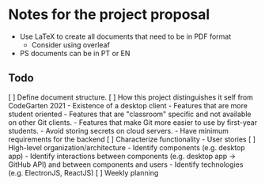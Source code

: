 # Notes for the project proposal

- Use LaTeX to create all documents that need to be in PDF format
    - Consider using overleaf
- PS documents can be in PT or EN

## Todo

[ ] Define document structure.
[ ] How this project distinguishes it self from CodeGarten 2021
    - Existence of a desktop client
    - Features that are more student oriented
        - Features that are "classroom" specific and not available on other Git clients.
        - Features that make Git more easier to use by first-year students.
    - Avoid storing secrets on cloud servers.
    - Have minimum requirements for the backend
[ ] Characterize functionality
    - User stories
[ ] High-level organization/architecture
    - Identify components (e.g. desktop app)
    - Identify interactions between components (e.g. desktop app -> GitHub API) and between components and users
    - Identify technologies (e.g. ElectronJS, ReactJS)
[ ] Weekly planning 
